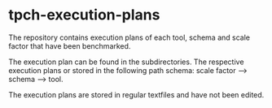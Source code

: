 # tpch-execution-plans
The repository contains execution plans of each tool, schema and scale factor that have been benchmarked.

The execution plan can be found in the subdirectories. The respective execution plans or stored in the following path schema: scale factor --> schema --> tool. 

The execution plans are stored in regular textfiles and have not been edited.

